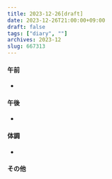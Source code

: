 ```yaml
---
title: 2023-12-26[draft]
date: 2023-12-26T21:00:00+09:00
draft: false
tags: ["diary", ""]
archives: 2023-12
slug: 667313
---
```

#### 午前
- 
#### 午後
- 
#### 体調
- 
#### その他